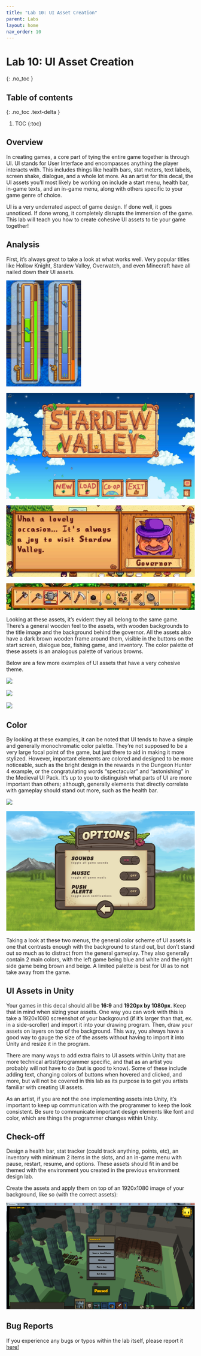 ```yaml
---
title: "Lab 10: UI Asset Creation"
parent: Labs
layout: home
nav_order: 10
---
```


# Lab 10: UI Asset Creation
{: .no_toc }

## Table of contents
{: .no_toc .text-delta }

1. TOC
{:toc}

## Overview

In creating games, a core part of tying the entire game together is through UI. UI stands for User Interface and encompasses anything the player interacts with. This includes things like health bars, stat meters, text labels, screen shake, dialogue, and a whole lot more. As an artist for this decal, the UI assets you’ll most likely be working on include a start menu, health bar, in-game texts, and an in-game menu, along with others specific to your game genre of choice.

UI is a very underrated aspect of game design. If done well, it goes unnoticed. If done wrong, it completely disrupts the immersion of the game. This lab will teach you how to create cohesive UI assets to tie your game together!


## Analysis

First, it’s always great to take a look at what works well. Very popular titles like Hollow Knight, Stardew Valley, Overwatch, and even Minecraft have all nailed down their UI assets.

![](images\image7.png)

![](images\image4.jpg)

![](images\image6.jpg)

![](images\image2.jpg)

Looking at these assets, it’s evident they all belong to the same game. There’s a general wooden feel to the assets, with wooden backgrounds to the title image and the background behind the governor. All the assets also have a dark brown wooden frame around them, visible in the buttons on the start screen, dialogue box, fishing game, and inventory. The color palette of these assets is an analogous palette of various browns. 

Below are a few more examples of UI assets that have a very cohesive theme.

![](images\image10.png)

![](images\image1.jpg)

![](images\image3.jpg)


## Color

By looking at these examples, it can be noted that UI tends to have a simple and generally monochromatic color palette. They’re not supposed to be a very large focal point of the game, but just there to aid in making it more stylized. However, important elements are colored and designed to be more noticeable, such as the bright design in the rewards in the Dungeon Hunter 4 example, or the congratulating words “spectacular” and “astonishing” in the Medieval UI Pack. It’s up to you to distinguish what parts of UI are more important than others; although, generally elements that directly correlate with gameplay should stand out more, such as the health bar.

![](images\image9.png)

![](images\image8.png)

Taking a look at these two menus, the general color scheme of UI assets is one that contrasts enough with the background to stand out, but don’t stand out so much as to distract from the general gameplay. They also generally contain 2 main colors, with the left game being blue and white and the right side game being brown and beige. A limited palette is best for UI as to not take away from the game. 


## UI Assets in Unity

Your games in this decal should all be **16:9** and **1920px by 1080px**. Keep that in mind when sizing your assets. One way you can work with this is take a 1920x1080 screenshot of your background (if it’s larger than that, ex. in a side-scroller) and import it into your drawing program. Then, draw your assets on layers on top of the background. This way, you always have a good way to gauge the size of the assets without having to import it into Unity and resize it in the program. 

There are many ways to add extra flairs to UI assets within Unity that are more technical artist/programmer specific, and that as an artist you probably will not have to do (but is good to know). Some of these include adding text, changing colors of buttons when hovered and clicked, and more, but will not be covered in this lab as its purpose is to get you artists familiar with creating UI assets. 

As an artist, if you are not the one implementing assets into Unity, it’s important to keep up communication with the programmer to keep the look consistent. Be sure to communicate important design elements like font and color, which are things the programmer changes within Unity.


## Check-off

Design a health bar, stat tracker (could track anything, points, etc), an inventory with minimum 2 items in the slots, and an in-game menu with pause, restart, resume, and options. These assets should fit in and be themed with the environment you created in the previous environment design lab. 

Create the assets and apply them on top of an 1920x1080 image of your background, like so (with the correct assets):

![](images\image5.png)

## Bug Reports
If you experience any bugs or typos within the lab itself, please report it [here!]

[here!]: https://forms.gle/1C2GPHGDHCQo3WWe7 